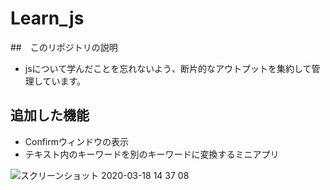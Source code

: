 # Learn_js
##　このリポジトリの説明
- jsについて学んだことを忘れないよう、断片的なアウトプットを集約して管理しています。

## 追加した機能
- Confirmウィンドウの表示
- テキスト内のキーワードを別のキーワードに変換するミニアプリ

![スクリーンショット 2020-03-18 14 37 08](https://user-images.githubusercontent.com/47127483/76928881-1f1eb000-6926-11ea-97ae-2926ebd1125a.png)

